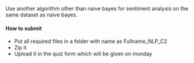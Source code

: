 Use another algorithm other than naive bayes for sentiment analysis on the same dataset as naive bayes.

#### How to submit

* Put all required files in a folder with name as Fullname_NLP_C2
* Zip it
* Upload it in the quiz form which will be given on monday
